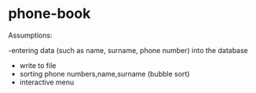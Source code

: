 # phone-book



Assumptions:


-entering data (such as name, surname, phone number) into the database
- write to file 
- sorting phone numbers,name,surname (bubble sort)
- interactive menu 
